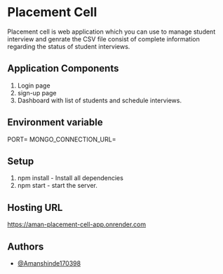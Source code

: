 # Placement Cell

Placement cell is web application which you can use to manage student interview and genrate the CSV file consist of complete information regarding the status of student interviews.

## Application Components

1. Login page
2. sign-up page
3. Dashboard with list of students and schedule interviews.

## Environment variable

PORT=<Your port>
MONGO_CONNECTION_URL=<Your mongo url>

## Setup

1. npm install - Install all dependencies
2. npm start - start the server.

## Hosting URL

https://aman-placement-cell-app.onrender.com

## Authors

- [@Amanshinde170398](https://github.com/Amanshinde170398)
